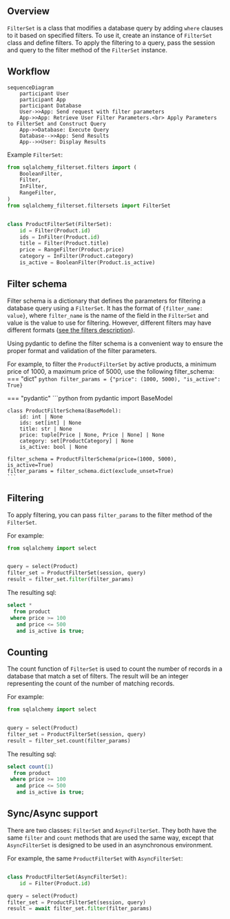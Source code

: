 ## Overview

`FilterSet` is a class that modifies a database query by adding `where` clauses to it based on specified filters.
To use it, create an instance of `FilterSet` class and define filters.
To apply the filtering to a query, pass the session and query to the filter method of the `FilterSet` instance.

## Workflow

``` mermaid
sequenceDiagram
    participant User
    participant App
    participant Database
    User->>App: Send request with filter parameters
    App->>App: Retrieve User Filter Parameters.<br> Apply Parameters to FilterSet and Construct Query
    App->>Database: Execute Query
    Database-->>App: Send Results
    App-->>User: Display Results
```

Example `FilterSet`:
```python
from sqlalchemy_filterset.filters import (
    BooleanFilter,
    Filter,
    InFilter,
    RangeFilter,
)
from sqlalchemy_filterset.filtersets import FilterSet


class ProductFilterSet(FilterSet):
    id = Filter(Product.id)
    ids = InFilter(Product.id)
    title = Filter(Product.title)
    price = RangeFilter(Product.price)
    category = InFilter(Product.category)
    is_active = BooleanFilter(Product.is_active)

```

## Filter schema
Filter schema is a dictionary that defines the parameters for filtering a database query using a `FilterSet`.
It has the format of `{filter_name: value}`, where `filter_name` is the name of the field in
the `FilterSet` and value is the value to use for filtering.
However, different filters may have different formats ([see the filters description](/sqlalchemy-filterset/filters/)).

Using pydantic to define the filter schema is a convenient way to ensure the proper format and validation of the filter parameters.




For example, to filter the `ProductFilterSet` by active products, a minimum price of 1000, a maximum price of 5000, use the following filter_schema:
=== "dict"
    ```python
    filter_params = {"price": (1000, 5000), "is_active": True}
    ```

=== "pydantic"
    ```python
    from pydantic import BaseModel


    class ProductFilterSchema(BaseModel):
        id: int | None
        ids: set[int] | None
        title: str | None
        price: tuple[Price | None, Price | None] | None
        category: set[ProductCategory] | None
        is_active: bool | None

    filter_schema = ProductFilterSchema(price=(1000, 5000), is_active=True)
    filter_params = filter_schema.dict(exclude_unset=True)
    ```

## Filtering
To apply filtering, you can pass `filter_params` to the filter method of the `FilterSet`.

For example:
```python
from sqlalchemy import select


query = select(Product)
filter_set = ProductFilterSet(session, query)
result = filter_set.filter(filter_params)
```
The resulting sql:
```sql
select *
  from product
 where price >= 100
   and price <= 500
   and is_active is true;
```

## Counting
The count function of `FilterSet` is used to count the number of records in a database that match a set of filters.
The result will be an integer representing the count of the number of matching records.

For example:
```python
from sqlalchemy import select


query = select(Product)
filter_set = ProductFilterSet(session, query)
result = filter_set.count(filter_params)
```
The resulting sql:
```sql
select count(1)
  from product
 where price >= 100
   and price <= 500
   and is_active is true;
```

## Sync/Async support

There are two classes: `FilterSet` and `AsyncFilterSet`.
They both have the same `filter` and `count` methods that are used the same way, except that
`AsyncFilterSet` is designed to be used in an asynchronous environment.

For example, the same `ProductFilterSet` with `AsyncFilterSet`:
```python

class ProductFilterSet(AsyncFilterSet):
    id = Filter(Product.id)

query = select(Product)
filter_set = ProductFilterSet(session, query)
result = await filter_set.filter(filter_params)
```
